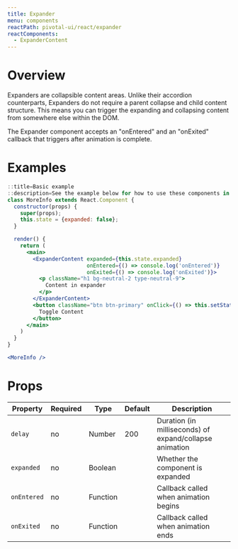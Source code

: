 ```yaml
---
title: Expander
menu: components
reactPath: pivotal-ui/react/expander
reactComponents:
  - ExpanderContent
---
```


# Overview

Expanders are collapsible content areas. Unlike their accordion counterparts, Expanders do not require a
parent collapse and child content structure. This means you can trigger the expanding and collapsing content from somewhere
else within the DOM.

The Expander component accepts an "onEntered" and an "onExited" callback that triggers after animation is complete.

# Examples

```jsx
::title=Basic example
::description=See the example below for how to use these components in your own application.
class MoreInfo extends React.Component {
  constructor(props) {
    super(props);
    this.state = {expanded: false};
  }

  render() {
    return (
      <main>
        <ExpanderContent expanded={this.state.expanded}
                         onEntered={() => console.log('onEntered')}
                         onExited={() => console.log('onExited')}>
          <p className="h1 bg-neutral-2 type-neutral-9">
            Content in expander
          </p>
        </ExpanderContent>
        <button className="btn btn-primary" onClick={() => this.setState({expanded: !this.state.expanded})}>
          Toggle Content
        </button>
      </main>
    )
  }
}

<MoreInfo />
```

# Props

Property    | Required | Type     | Default | Description
------------|----------|----------|---------|------------
`delay`     | no       | Number   | 200     | Duration (in milliseconds) of expand/collapse animation
`expanded`  | no       | Boolean  |         | Whether the component is expanded
`onEntered` | no       | Function |         | Callback called when animation begins
`onExited`  | no       | Function |         | Callback called when animation ends
